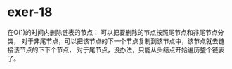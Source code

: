 # exer-18
在O(1)的时间内删除链表的节点：
可以把要删除的节点按照尾节点和非尾节点分类，
对于非尾节点，可以把该节点的下一个节点复制到该节点中，该节点就去链接该节点的下下个节点，
对于尾节点，没办法，只能从头结点开始遍历整个链表了。
